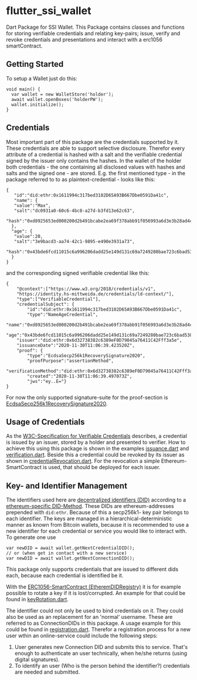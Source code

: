 # flutter_ssi_wallet

Dart Package for SSI Wallet. This Package contains classes and functions for storing verifiable credentials
and relating key-pairs; issue, verify and revoke credentials and presentations and interact with a erc1056 smartContract.

## Getting Started

To setup a Wallet just do this:
```
void main() {
  var wallet = new WalletStore('holder');
  await wallet.openBoxes('holderPW');
  wallet.initialize();
}
```
## Credentials
Most important part of this package are the credentials supported by it. These credentials are able to support selective disclosure.
Therefor every attribute of a credential is hashed with a salt and the verifiable credential signed by the issuer
only contains the hashes. In the wallet of the holder both credentials - the one containing all disclosed values 
with hashes and salts and the signed one - are stored. E.g. the first mentioned type - in the package referred to to as plaintext-credential -
looks like this:
```
{
   "id":"did:ethr:0x1611994c317bed3102D65A93B667Dbe0591Da41c",
   "name": {
   "value":"Max",
   "salt":"dc0931a0-60c6-4bc8-a27d-b3fd13e62c63",
   "hash":"0xd8925653ed000200d2b491bcabe2ea69f378abb91f056993a6d3e3b28ad4ccc4"
  },
  "age": {
   "value":20,
   "salt":"3e9bacd3-aa74-42c1-9895-e490e3931a73",
  "hash":"0x43bde6fcd11015c6a996206dadd25e149d131c69a7249280bae723c6bad53888"
  }
}
```

and the corresponding signed verifiable credential like this:
```
{
    "@context":["https://www.w3.org/2018/credentials/v1",
    "https://identity.hs-mittweida.de/credentials/ld-context/"],
    "type":["VerifiableCredential"],
    "credentialSubject": {
        "id":"did:ethr:0x1611994c317bed3102D65A93B667Dbe0591Da41c",
        "type":"NameAgeCredential",
        "name":"0xd8925653ed000200d2b491bcabe2ea69f378abb91f056993a6d3e3b28ad4ccc4",
        "age":"0x43bde6fcd11015c6a996206dadd25e149d131c69a7249280bae723c6bad53888"},
    "issuer":"did:ethr:0x6d32738382c6389eF0D79045a76411C42Fff3a5e",
    "issuanceDate":"2020-11-30T11:06:39.423520Z",
    "proof": {
        "type":"EcdsaSecp256k1RecoverySignature2020",
        "proofPurpose":"assertionMethod",
        "verificationMethod":"did:ethr:0x6d32738382c6389eF0D79045a76411C42Fff3a5e",
        "created":"2020-11-30T11:06:39.497073Z",
        "jws":"ey..E="}
}
```
For now the only supported signature-suite for the proof-section is [EcdsaSecp256k1RecoverySignature2020](https://identity.foundation/EcdsaSecp256k1RecoverySignature2020/).

## Usage of Credentials
As the [W3C-Specification for Verifiable Credentials](https://www.w3.org/TR/vc-data-model/) describes, a credential is issued by an issuer, stored by a holder and presented to verifier. 
How to achieve this using this package is shown in the examples [issuance.dart](http://suc-1.hs-mittweida.de/startervorhaben-3/flutter_ssi_wallet/-/blob/master/examples/issuance.dart) 
and [verification.dart](http://suc-1.hs-mittweida.de/startervorhaben-3/flutter_ssi_wallet/-/blob/master/examples/verification.dart). Beside this a credential could be revoked by its issuer
as shown in [credentialRevocation.dart](http://suc-1.hs-mittweida.de/startervorhaben-3/flutter_ssi_wallet/-/blob/master/examples/credentialRevocation.dart). 
For the revocation a simple Ethereum-SmartContract is used, that should be deployed for each issuer.

## Key- and Identifier Management
The identifiers used here are [decentralized identifiers (DID)](https://www.w3.org/TR/did-core/) according to a [ethereum-specific DID-Method](https://github.com/decentralized-identity/ethr-did-resolver). These DIDs are ethereum-addresses prepended with `did:ethr`.
Because of this a secp256k1- key pair belongs to each identifier. The keys are managed in a hierarchical-deterministic manner as known from Bitcoin wallets, because it is recommended to use
a new identifier for each credential or service you would like to interact with. To generate one use
```
var newDID = await wallet.getNextCredentialDID();
// or (when get in contact with a new service)
var newDID = await wallet.getNextConnectionDID();
```
This package only supports credentials that are issued to different dids each, because each credential is identified be it.

With the [ERC1056-SmartContract (EtheremDIDRegistry)](https://eips.ethereum.org/EIPS/eip-1056) it is for
example possible to rotate a key if it is lost/corrupted. An example for that could be found in [keyRotation.dart](http://suc-1.hs-mittweida.de/startervorhaben-3/flutter_ssi_wallet/-/blob/master/examples/keyRotation.dart).  

The identifier could not only be used to bind credentials on it. They could also be used as an replacement for an 'normal' username. These are referred to as ConnectionDIDs in this package.
A usage example for this could be found in [registration.dart](http://suc-1.hs-mittweida.de/startervorhaben-3/flutter_ssi_wallet/-/blob/master/examples/registration.dart). Therefor a
registration process for a new user wthin an online-service could include the following steps:   

1. User generates new Connection DID and submits this to service. That's enough to authenticate an user technically, when he/she returns (using digital signatures).
2. To identify an user (Who is the person behind the identifier?) credentials are needed and submitted.
